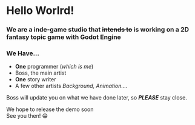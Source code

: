 # Hello Worlrd!
### We are a inde-game studio that ~~intends to~~ is working on a 2D fantasy topic game with Godot Engine

### We Have...
- **One** programmer (*which is me*)
- Boss, the main artist
- **One** story writer
- A few other artists *Background, Animation....*

Boss will update you on what we have done later, so ***PLEASE*** stay close.

We hope to release the demo soon  
See you then! 😁
